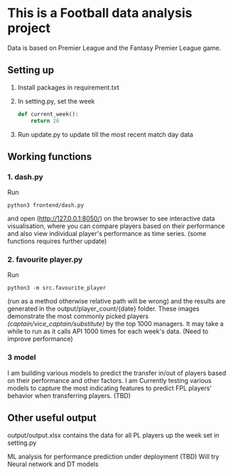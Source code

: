 # This is a Football data analysis project

Data is based on Premier League and the Fantasy Premier League game.

## Setting up

1. Install packages in requirement.txt
2. In setting.py, set the week

   ```python
   def current_week():
       return 26
   ```
3. Run update.py to update till the most recent match day data

## Working functions

### 1. dash.py

Run

```
python3 frontend/dash.py
```

and open (http://127.0.0.1:8050/) on the browser to see interactive data visualisation, where you can compare players based on their performance and also view individual player's performance as time series. (some functions requires further update)

### 2. favourite player.py

Run

```
python3 -m src.favourite_player
```
(run as a method otherwise relative path will be wrong)
and the results are generated in the output/player_count/{date} folder. These images demonstrate the most commonly picked players *(captain/vice_captain/substitute)* by the top 1000 managers. It may take a while to run as it calls API 1000 times for each week's data. (Need to improve performance)

### 3 model

I am building various models to predict the transfer in/out of players based on their performance and other factors. I am Currently testing various models to capture the most indicating features to predict FPL players' behavior when transferring players. (TBD)

## Other useful output

output/output.xlsx contains the data for all PL players up the week set in setting.py

ML analysis for performance prediction under deployment (TBD)
Will try Neural network and DT models
